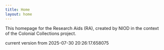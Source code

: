 ```yaml
---
title: Home
layout: home
---
```


This homepage for the Research Aids (RA), created by NIOD in the context of the Colonial Collections project. 


current version from 2025-07-30 20:26:17.658075